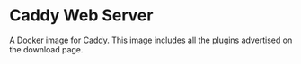 # Caddy Web Server

A [Docker](http://docker.com) image for [Caddy](http://caddyserver.com). This image includes all the plugins advertised on the download page.
